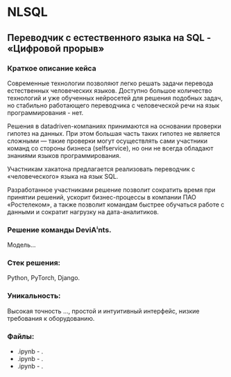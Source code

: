 # NLSQL

## Переводчик с естественного языка на SQL - «Цифровой прорыв»

### Краткое описание кейса
Современные технологии позволяют легко решать задачи перевода естественных человеческих языков. Доступно большое количество технологий и уже обученных нейросетей для решения подобных задач, но стабильно работающего переводчика с человеческой речи на язык программирования - нет. 

Решения в datadriven-компаниях принимаются на основании проверки гипотез на данных. При этом большая часть таких гипотез не является сложными — такие проверки могут осуществлять сами участники команд со стороны бизнеса (selfservice), но они не всегда обладают знаниями языков программирования.

Участникам хакатона предлагается реализовать переводчик с «человеческого» языка на язык SQL. 

Разработанное участниками решение позволит сократить время при принятии решений, ускорит бизнес-процессы в компании ПАО «Ростелеком», а также позволит командам быстрее обучаться работе с данными и сократит нагрузку на дата-аналитиков. 

### Решение команды DeviAⁱnts.
Модель...

### Стек решения:
Python, PyTorch, Django.

### Уникальность:
Высокая точность ..., простой и интуитивный интерфейс, низкие требования к оборудованию.

### Файлы:
- .ipynb - . 
- .ipynb - .
- .ipynb - .
